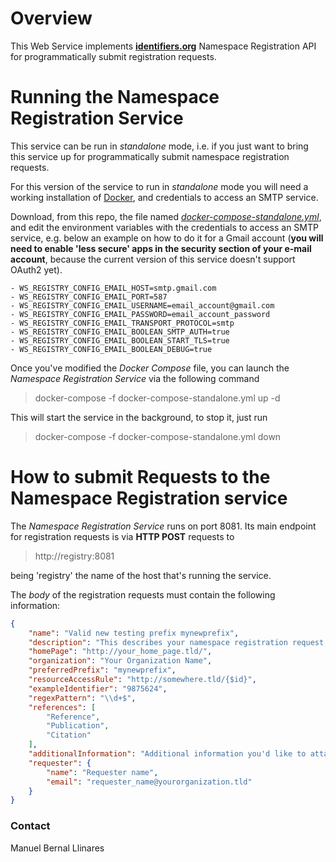 # Overview
This Web Service implements [__identifiers.org__](http://identifiers.org) Namespace Registration API for programmatically submit registration requests.


# Running the Namespace Registration Service
This service can be run in _standalone_ mode, i.e. if you just want to bring this service up for programmatically submit namespace registration requests.

For this version of the service to run in _standalone_ mode you will need a working installation of [Docker](http://docker.com), and credentials to access an SMTP service.

Download, from this repo, the file named [_docker-compose-standalone.yml_](https://raw.githubusercontent.com/identifiers-org/cloud-ws-register/master/docker-compose-standalone.yml), and edit the environment variables with the credentials to access an SMTP service, e.g. below an example on how to do it for a Gmail account (**you will need to enable 'less secure' apps in the security section of your e-mail account**, because the current version of this service doesn't support OAuth2 yet).

```vim
- WS_REGISTRY_CONFIG_EMAIL_HOST=smtp.gmail.com
- WS_REGISTRY_CONFIG_EMAIL_PORT=587
- WS_REGISTRY_CONFIG_EMAIL_USERNAME=email_account@gmail.com
- WS_REGISTRY_CONFIG_EMAIL_PASSWORD=email_account_password
- WS_REGISTRY_CONFIG_EMAIL_TRANSPORT_PROTOCOL=smtp
- WS_REGISTRY_CONFIG_EMAIL_BOOLEAN_SMTP_AUTH=true
- WS_REGISTRY_CONFIG_EMAIL_BOOLEAN_START_TLS=true
- WS_REGISTRY_CONFIG_EMAIL_BOOLEAN_DEBUG=true
```

Once you've modified the _Docker Compose_ file, you can launch the _Namespace Registration Service_ via the following command

> docker-compose -f docker-compose-standalone.yml up -d

This will start the service in the background, to stop it, just run

> docker-compose -f docker-compose-standalone.yml down


# How to submit Requests to the Namespace Registration service
The _Namespace Registration Service_ runs on port 8081. Its main endpoint for registration requests is via **HTTP POST** requests to

> http://registry:8081

being 'registry' the name of the host that's running the service.

The _body_ of the registration requests must contain the following information:

```json
{
    "name": "Valid new testing prefix mynewprefix",
    "description": "This describes your namespace registration request, and it needs to be more than 50 characters long",
    "homePage": "http://your_home_page.tld/",
    "organization": "Your Organization Name",
    "preferredPrefix": "mynewprefix",
    "resourceAccessRule": "http://somewhere.tld/{$id}",
    "exampleIdentifier": "9875624",
    "regexPattern": "\\d+$",
    "references": [
        "Reference",
        "Publication",
        "Citation"
    ],
    "additionalInformation": "Additional information you'd like to attach to this registration request",
    "requester": {
        "name": "Requester name",
        "email": "requester_name@yourorganization.tld"
    }
}
```


### Contact
Manuel Bernal Llinares
